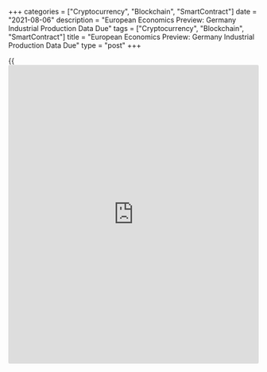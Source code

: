 +++
categories = ["Cryptocurrency", "Blockchain", "SmartContract"]
date = "2021-08-06"
description = "European Economics Preview: Germany Industrial Production Data Due"
tags = ["Cryptocurrency", "Blockchain", "SmartContract"]
title = "European Economics Preview: Germany Industrial Production Data Due"
type = "post"
+++

{{<iframe id="large-banner" src="https://www.bounty.group/#slide=12.0" width="100%" height="600" scrolling="no" style="border: 0px solid rgb(216, 221, 230); border-radius: 3px;">}}

Industrial production data from Germany and house prices from the UK are
due on Friday, headlining a light day for the European economic [news](https://www.letsplayfx.com/blog/forex-news-website/).

At 2.00 am ET, Destatis is slated to issue Germany's industrial output
data for June. Economists forecast output to grow 0.5 percent on month,
in contrast to a 0.3 percent fall in May.

In the meantime, UK Halifax house price data is due for July. House
prices were up 8.8 percent annually in June. Also, foreign trade data is
due from Finland.

At 2.45 am ET, France foreign trade and current account reports are due.

At 3.00 am ET, Spain's industrial production data is due. Economists
forecast output to grow 13.5 percent on year in June, slower than the 26
percent rise in May.

Also, the Czech Statistical Office releases industrial and construction
output and foreign trade data.

At 4.00 am ET, Italy's Istat publishes industrial output data for June.
Output is expected to grow 1 percent, following a 1.5 percent drop in
May.

At 8.00 am ET, Romania's central bank announces its interest rate
decision. The bank is expected to hold its key rate at 1.25 percent.

For comments and feedback [contact](https://www.playgroundfx.com/contact/): editorial@rtt[news](https://www.letsplayfx.com/blog/forex-news-website/).com

[Economic News][1]

 **What parts of the world are seeing the best (and worst) economic
performances lately? Click[here][2] to check out our [Econ Scorecard][2]
and find out! See up-to-the-moment [ranking](https://www.playgroundfx.com/blog/crypto-exchange-ranking/)s for the best and worst
performers in [GDP][2], [unemployment rate][3], [inflation][4] and much
more.**

   1. www.rtt[news](https://www.letsplayfx.com/blog/forex-news-website/).com/Content/EconomicNews.aspx
   2. www.rtt[news](https://www.letsplayfx.com/blog/forex-news-website/).com/economic-scorecard/world-rank/GDP/highest-performance.aspx
   3. www.rtt[news](https://www.letsplayfx.com/blog/forex-news-website/).com/economic-scorecard/world-rank/unemployment-rate/lowest-performance.aspx
   4. www.rtt[news](https://www.letsplayfx.com/blog/forex-news-website/).com/economic-scorecard/world-rank/CPI/highest-performance.aspx